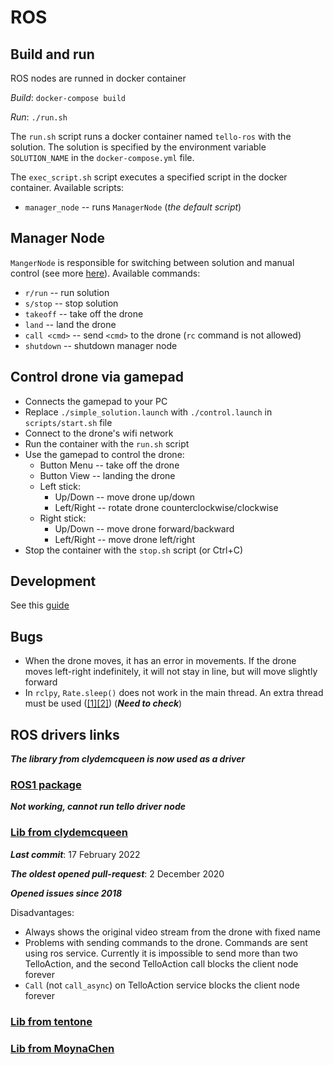 # ROS

## Build and run

ROS nodes are runned in docker container

*Build*: `docker-compose build`

*Run*: `./run.sh`

The `run.sh` script runs a docker container named `tello-ros` with the solution.
The solution is specified by the environment variable `SOLUTION_NAME` in the `docker-compose.yml` file.

The `exec_script.sh` script executes a specified script in the docker container. Available scripts:
* `manager_node` -- runs `ManagerNode` (*the default script*)

## Manager Node

`MangerNode` is responsible for switching between solution and manual control (see more [here](./wiki/development.md#node-managernode)).
Available commands:
* `r/run` -- run solution
* `s/stop` -- stop solution
* `takeoff` -- take off the drone
* `land` -- land the drone
* `call <cmd>` -- send `<cmd>` to the drone (`rc` command is not allowed)
* `shutdown` -- shutdown manager node

## Control drone via gamepad

* Connects the gamepad to your PC
* Replace `./simple_solution.launch` with `./control.launch` in `scripts/start.sh` file
* Connect to the drone's wifi network
* Run the container with the `run.sh` script
* Use the gamepad to control the drone:
  * Button Menu -- take off the drone
  * Button View -- landing the drone
  * Left stick:
    * Up/Down -- move drone up/down
    * Left/Right -- rotate drone counterclockwise/clockwise
  * Right stick:
    * Up/Down -- move drone forward/backward
    * Left/Right -- move drone left/right
* Stop the container with the `stop.sh` script (or Ctrl+C)

## Development

See this [guide](./wiki/development.md)

## Bugs

* When the drone moves, it has an error in movements. If the drone moves left-right indefinitely, it will not stay in line, but will move slightly forward
* In `rclpy`, `Rate.sleep()` does not work in the main thread. An extra thread must be used ([[1]](https://docs.ros.org/en/rolling/How-To-Guides/Sync-Vs-Async.html)[[2]](https://answers.ros.org/question/358343/rate-and-sleep-function-in-rclpy-library-for-ros2/)) (***Need to check***)


## ROS drivers links

***The library from clydemcqueen is now used as a driver***

### [ROS1 package](https://wiki.ros.org/tello_driver)

***Not working, cannot run tello driver node***

### [Lib from clydemcqueen](https://github.com/clydemcqueen/tello_ros)

***Last commit***: 17 February 2022

***The oldest opened pull-request***: 2 December 2020

***Opened issues since 2018***

Disadvantages:  
* Always shows the original video stream from the drone with fixed name
* Problems with sending commands to the drone. Commands are sent using ros service. Currently it is impossible to send more than two TelloAction, and the second TelloAction call blocks the client node forever
* `Call` (not `call_async`) on TelloAction service blocks the client node forever
### [Lib from tentone](https://github.com/tentone/tello-ros2)

### [Lib from MoynaChen](https://github.com/MoynaChen/Tello_ROS)
